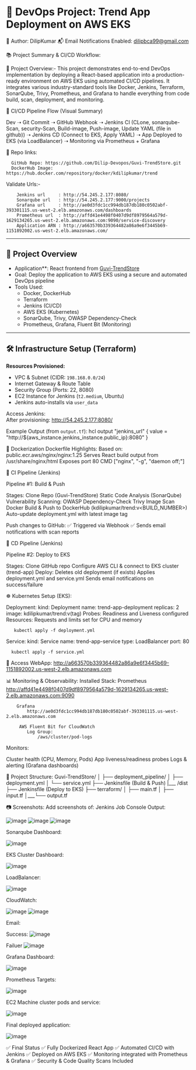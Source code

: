# 🚀 DevOps Project: Trend App Deployment on AWS EKS

🧠 Author: DilipKumar
📬 Email Notifications Enabled: dilipbca99@gmail.com

📚 Project Summary & CI/CD Workflow:

🧩 Project Overview:-
                  This project demonstrates end-to-end DevOps implementation by deploying a React-based application into a production-ready environment on AWS EKS using automated CI/CD pipelines. It integrates various industry-standard tools like Docker, Jenkins, Terraform, SonarQube, Trivy, Prometheus, and Grafana to handle everything from code build, scan, deployment, and monitoring.

🔁 CI/CD Pipeline Flow (Visual Summary)

Dev ➝ Git Commit ➝ GitHub Webhook
    ➝ Jenkins CI (CLone, sonarqube-Scan, security-Scan, Build-image, Push-image, Update YAML (file in github))
        ➝ Jenkins CD (Connect to EKS, Apply YAML)
            ➝ App Deployed to EKS (via LoadBalancer)
                ➝ Monitoring via Prometheus + Grafana

🔗 Repo links:

      GitHub Repo: https://github.com/Dilip-Devopos/Guvi-TrendStore.git
      DockerHub Image: https://hub.docker.com/repository/docker/kdilipkumar/trend
      
Validate Urls:-

        Jenkins url     : http://54.245.2.177:8080/
        Sonarqube url   : http://54.245.2.177:9000/projects
        Grafana url     : http://ae0d3fdc1cc994db187db180c0502abf-393301115.us-west-2.elb.amazonaws.com/dashboards
        Prometheus url  : http://affd41e4498f0407d9df8979564a579d-1629134265.us-west-2.elb.amazonaws.com:9090/service-discovery
        Application ARN : http://a663570b339364482a86a9e6f3445b69-1151892002.us-west-2.elb.amazonaws.com/

---

## 📌 Project Overview

- Application**: React frontend from [Guvi-TrendStore](https://github.com/Vennilavan12/Trend.git)
- Goal: Deploy the application to AWS EKS using a secure and automated DevOps pipeline
- Tools Used:
  - Docker, DockerHub
  - Terraform
  - Jenkins (CI/CD)
  - AWS EKS (Kubernetes)
  - SonarQube, Trivy, OWASP Dependency-Check
  - Prometheus, Grafana, Fluent Bit (Monitoring)

---

## 🛠️ Infrastructure Setup (Terraform)

**Resources Provisioned:**
- VPC & Subnet (CIDR: `198.168.0.0/24`)
- Internet Gateway & Route Table
- Security Group (Ports: 22, 8080)
- EC2 Instance for Jenkins (`t2.medium`, Ubuntu)
- Jenkins auto-installs via `user_data`

Access Jenkins:  
After provisioning:
http://54.245.2.177:8080/

Example Output (from `output.tf`):
hcl
output "jenkins_url" {
  value = "http://${aws_instance.jenkins_instance.public_ip}:8080"
}

🐳 Dockerization
Dockerfile Highlights:
Based on: public.ecr.aws/nginx/nginx:1.25
Serves React build output from /usr/share/nginx/html
Exposes port 80
CMD ["nginx", "-g", "daemon off;"]

🔁 CI Pipeline (Jenkins)

Pipeline #1: Build & Push

Stages:
     Clone Repo (Guvi-TrendStore)
    Static Code Analysis (SonarQube)
    Vulnerability Scanning:
    OWASP Dependency-Check
    Trivy Image Scan
    Docker Build & Push to DockerHub (kdilipkumar/trend:v<BUILD_NUMBER>)
    Auto-update deployment.yml with latest image tag

Push changes to GitHub:
    ✅ Triggered via Webhook
    ✅ Sends email notifications with scan reports

🚀 CD Pipeline (Jenkins)

Pipeline #2: Deploy to EKS

Stages:
     Clone GitHub repo
     Configure AWS CLI & connect to EKS cluster (trend-app)
Deploy:
     Deletes old deployment (if exists)
     Applies deployment.yml and service.yml
     Sends email notifications on success/failure

☸️ Kubernetes Setup (EKS):

Deployment:
       kind: Deployment
       name: trend-app-deployment
       replicas: 2
       image: kdilipkumar/trend:v(tag)
       Probes: Readiness and Liveness configured
       Resources: Requests and limits set for CPU and memory

       kubectl apply -f deployment.yml
       
Service:
      kind: Service
      name: trend-app-service
      type: LoadBalancer
      port: 80

      kubectl apply -f service.yml

📎 Access WebApp: 
      http://a663570b339364482a86a9e6f3445b69-1151892002.us-west-2.elb.amazonaws.com

📊 Monitoring & Observability:
Installed Stack:
       Prometheus
             http://affd41e4498f0407d9df8979564a579d-1629134265.us-west-2.elb.amazonaws.com:9090

        Grafana
            http://ae0d3fdc1cc994db187db180c0502abf-393301115.us-west-2.elb.amazonaws.com

         AWS Fluent Bit for CloudWatch
            Log Group:
                /aws/cluster/pod-logs

Monitors:

  Cluster health (CPU, Memory, Pods)
  App liveness/readiness probes
  Logs & alerting (Grafana dashboards)

📁 Project Structure:
Guvi-TrendStore/
│
├── deployment_pipeline/
│   ├── deployment.yml
│   └── service.yml
├── Jenkinsfile       (Build & Push)
|___ /dist
├── Jenkinsfile       (Deploy to EKS)
├── terraform/
│   ├── main.tf
│   ├── input.tf
│___└── output.tf

📷 Screenshots:
Add screenshots of:
Jenkins Job Console Output:

  ![image](https://github.com/user-attachments/assets/edffd27f-dbc2-425e-b4bd-e92dc0e97299)
  ![image](https://github.com/user-attachments/assets/a52ba746-2a6a-4934-b623-85904e1e78b5)
  ![image](https://github.com/user-attachments/assets/b14c292d-2614-4031-b87c-f88257bf32f0)

Sonarqube Dashboard:

  ![image](https://github.com/user-attachments/assets/214651d0-e3be-46a2-81e9-9e13b782c29f)

EKS Cluster Dashboard:

  ![image](https://github.com/user-attachments/assets/95d2e037-d811-4a97-a364-1a3415fb15ec)
      
LoadBalancer:

  ![image](https://github.com/user-attachments/assets/9b3060de-d4d8-4f93-9ab7-e28247dbb5a2)

CloudWatch:

  ![image](https://github.com/user-attachments/assets/34c5ef42-2e99-4135-a91e-8659778b1d4d)
  ![image](https://github.com/user-attachments/assets/d17b83da-c009-4ab1-8e5a-c7994e3b6245)

Email:    

  Success:
  ![image](https://github.com/user-attachments/assets/be999577-ddeb-43c1-8141-ad862474a483)

  Failuer
  ![image](https://github.com/user-attachments/assets/b25925ce-9905-4a32-96d7-32a886dfc5cc)

Grafana Dashboard:

  ![image](https://github.com/user-attachments/assets/ef41ead3-a9d6-4edc-b76a-4bb11266db65)
 
Prometheus Targets:

  ![image](https://github.com/user-attachments/assets/5642a4c9-17db-4cdf-b5f0-5d94ae5de424)

EC2 Machine cluster pods and service:

  ![image](https://github.com/user-attachments/assets/fc25ece4-fc37-4e60-a849-eb376123dd7b)  

Final deployed application:

  ![image](https://github.com/user-attachments/assets/45f06eca-8307-4325-a06f-ed871afe49cf)


✅ Final Status
✅ Fully Dockerized React App
✅ Automated CI/CD with Jenkins
✅ Deployed on AWS EKS
✅ Monitoring integrated with Prometheus & Grafana
✅ Security & Code Quality Scans Included
